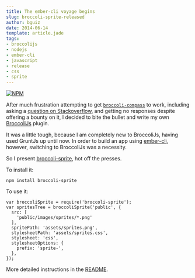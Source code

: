 ```yaml
---
title: The ember-cli voyage begins
slug: broccoli-sprite-released
author: bguiz
date: 2014-06-14
template: article.jade
tags:
- broccolijs
- nodejs
- ember-cli
- javascript
- release
- css
- sprite
---
```


[![NPM](https://nodei.co/npm/broccoli-sprite.png?compact=true)](https://nodei.co/npm/broccoli-sprite/)

After much frustration attempting to get [`broccoli-compass`](https://github.com/g13013/broccoli-compass) to work,
including asking a [question on Stackoverflow](http://stackoverflow.com/q/24074351/194982),
and getting no responses despite offering a bounty on it,
I decided to bite the bullet and write my own
[BroccoliJs](https://github.com/broccolijs/broccoli) plugin.

It was a little tough, because I am completely new to BroccoliJs,
having used GruntJs up until now.
In order to build an app using
[ember-cli](https://github.com/stefanpenner/ember-cli),
however, switching to BroccoliJs was a necessity.

So I present [broccoli-sprite](https://github.com/bguiz/broccoli-sprite),
hot off the presses.

To install it:

    npm install broccoli-sprite

To use it:

    var broccoliSprite = require('broccoli-sprite');
    var spritesTree = broccoliSprite('public', {
      src: [
        'public/images/sprites/*.png'
      ],
      spritePath: 'assets/sprites.png',
      stylesheetPath: 'assets/sprites.css',
      stylesheet: 'css',
      stylesheetOptions: {
        prefix: 'sprite-',
      },
    });

More detailed instructions in the
[README](https://github.com/bguiz/broccoli-sprite#a-broccoli-plugin-for-sprite-generation).
